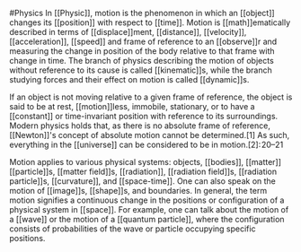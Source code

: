 #Physics 
In [[Physic]], motion is the phenomenon in which an [[object]] changes its [[position]] with respect to [[time]]. Motion is [[math]]ematically described in terms of [[displace]]ment, [[distance]], [[velocity]], [[acceleration]], [[speed]] and frame of reference to an [[observe]]r and measuring the change in position of the body relative to that frame with change in time. The branch of physics describing the motion of objects without reference to its cause is called [[kinematic]]s, while the branch studying forces and their effect on motion is called [[dynamic]]s.

If an object is not moving relative to a given frame of reference, the object is said to be at rest, [[motion]]less, immobile, stationary, or to have a [[constant]] or time-invariant position with reference to its surroundings. Modern physics holds that, as there is no absolute frame of reference, [[Newton]]'s concept of absolute motion cannot be determined.[1] As such, everything in the [[universe]] can be considered to be in motion.[2]: 20–21 

Motion applies to various physical systems: objects, [[bodies]], [[matter]] [[particle]]s, [[matter field]]s, [[radiation]], [[radiation field]]s, [[radiation particle]]s, [[curvature]], and [[space-time]]. One can also speak on the motion of [[image]]s, [[shape]]s, and boundaries. In general, the term motion signifies a continuous change in the positions or configuration of a physical system in [[space]]. For example, one can talk about the motion of a [[wave]] or the motion of a [[quantum particle]], where the configuration consists of probabilities of the wave or particle occupying specific positions.